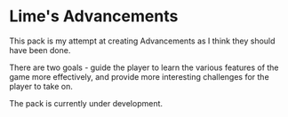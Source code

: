 # Lime's Advancements

This pack is my attempt at creating Advancements as I think they should have been done.

There are two goals - guide the player to learn the various features of the game more effectively, and provide more interesting challenges for the player to take on.

The pack is currently under development.

